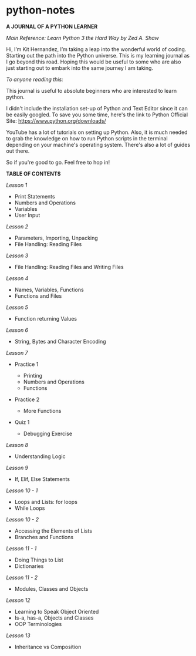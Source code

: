 # python-notes
__A JOURNAL OF A PYTHON LEARNER__

_Main Reference: Learn Python 3 the Hard Way by Zed A. Shaw_

Hi, I’m Kit Hernandez, I’m taking a leap into the wonderful world of coding. Starting out 
the path into the Python universe. This is my learning journal as I go beyond this road. 
Hoping this would be useful to some who are also just starting out to embark into the same 
journey I am taking.

_To anyone reading this:_

This journal is useful to absolute beginners who are interested to learn python.

I didn't include the installation set-up of Python and Text Editor since it can be easily googled.
To save you some time, here's the link to Python Official Site: https://www.python.org/downloads/

YouTube has a lot of tutorials on setting up Python. Also, it is much needed to grab the knowledge
on how to run Python scripts in the terminal depending on your machine's operating system. There's 
also a lot of guides out there.

So if you're good to go. Feel free to hop in!

__TABLE OF CONTENTS__

_Lesson 1_ 
- Print Statements
- Numbers and Operations
- Variables
- User Input

_Lesson 2_
- Parameters, Importing, Unpacking
- File Handling: Reading Files

_Lesson 3_
- File Handling: Reading Files and Writing Files

_Lesson 4_
- Names, Variables, Functions
- Functions and Files

_Lesson 5_
- Function returning Values

_Lesson 6_ 
- String, Bytes and Character Encoding

_Lesson 7_
- Practice 1
    - Printing
    - Numbers and Operations
    - Functions

- Practice 2
    - More Functions

- Quiz 1
    - Debugging Exercise

_Lesson 8_
- Understanding Logic

_Lesson 9_
- If, Elif, Else Statements

_Lesson 10 - 1_
- Loops and Lists: for loops
- While Loops

_Lesson 10 - 2_
- Accessing the Elements of Lists
- Branches and Functions

_Lesson 11 - 1_
- Doing Things to List
- Dictionaries

_Lesson 11 - 2_
- Modules, Classes and Objects

_Lesson 12_
- Learning to Speak Object Oriented
- Is-a, has-a, Objects and Classes
- OOP Terminologies

_Lesson 13_
- Inheritance vs Composition


